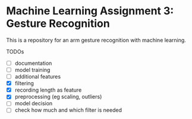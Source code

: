 # Machine Learning Assignment 3: Gesture Recognition

This is a repository for an arm gesture recognition with machine learning.

TODOs

- [ ] documentation
- [ ] model training
- [ ] additional features
- [x] filtering
- [x] recording length as feature
- [x] preprocessing (eg scaling, outliers)
- [ ] model decision
- [ ] check how much and which filter is needed